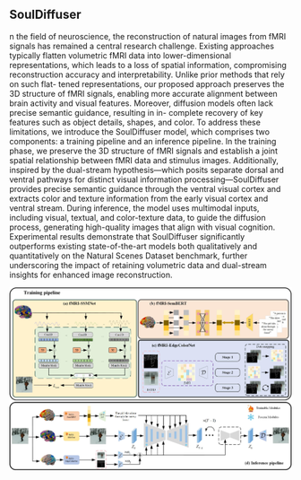 ## SoulDiffuser

n the field of neuroscience, the reconstruction of natural images from fMRI signals has remained a central research challenge.
Existing approaches typically flatten volumetric fMRI data into lower-dimensional representations, which leads to a loss of
spatial information, compromising reconstruction accuracy and interpretability. Unlike prior methods that rely on such flat-
tened representations, our proposed approach preserves the 3D structure of fMRI signals, enabling more accurate alignment
between brain activity and visual features. Moreover, diffusion models often lack precise semantic guidance, resulting in in-
complete recovery of key features such as object details, shapes, and color. To address these limitations, we introduce the
SoulDiffuser model, which comprises two components: a training pipeline and an inference pipeline. In the training phase, we
preserve the 3D structure of fMRI signals and establish a joint spatial relationship between fMRI data and stimulus images.
Additionally, inspired by the dual-stream hypothesis—which posits separate dorsal and ventral pathways for distinct visual
information processing—SoulDiffuser provides precise semantic guidance through the ventral visual cortex and extracts color
and texture information from the early visual cortex and ventral stream. During inference, the model uses multimodal inputs,
including visual, textual, and color-texture data, to guide the diffusion process, generating high-quality images that align with
visual cognition. Experimental results demonstrate that SoulDiffuser significantly outperforms existing state-of-the-art models
both qualitatively and quantitatively on the Natural Scenes Dataset benchmark, further underscoring the impact of retaining
volumetric data and dual-stream insights for enhanced image reconstruction.

![nc-31](Figure/nc-31.jpg)
